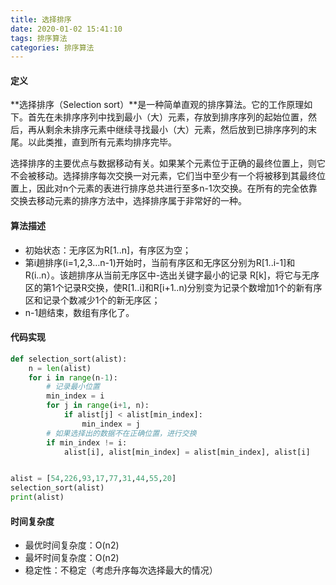 ```yaml
---
title: 选择排序
date: 2020-01-02 15:41:10
tags: 排序算法
categories: 排序算法
---
```


#### 定义

**选择排序（Selection sort）**是一种简单直观的排序算法。它的工作原理如下。首先在未排序序列中找到最小（大）元素，存放到排序序列的起始位置，然后，再从剩余未排序元素中继续寻找最小（大）元素，然后放到已排序序列的末尾。以此类推，直到所有元素均排序完毕。

选择排序的主要优点与数据移动有关。如果某个元素位于正确的最终位置上，则它不会被移动。选择排序每次交换一对元素，它们当中至少有一个将被移到其最终位置上，因此对n个元素的表进行排序总共进行至多n-1次交换。在所有的完全依靠交换去移动元素的排序方法中，选择排序属于非常好的一种。
<!-- more -->

#### 算法描述

- 初始状态：无序区为R[1..n]，有序区为空；
- 第i趟排序(i=1,2,3…n-1)开始时，当前有序区和无序区分别为R[1..i-1]和R(i..n）。该趟排序从当前无序区中-选出关键字最小的记录 R[k]，将它与无序区的第1个记录R交换，使R[1..i]和R[i+1..n)分别变为记录个数增加1个的新有序区和记录个数减少1个的新无序区；
- n-1趟结束，数组有序化了。

#### 代码实现

```python
def selection_sort(alist):
    n = len(alist)
    for i in range(n-1):
        # 记录最小位置
        min_index = i
        for j in range(i+1, n):
            if alist[j] < alist[min_index]:
                min_index = j
        # 如果选择出的数据不在正确位置，进行交换
        if min_index != i:
            alist[i], alist[min_index] = alist[min_index], alist[i]


alist = [54,226,93,17,77,31,44,55,20]
selection_sort(alist)
print(alist)
```

#### 时间复杂度

- 最优时间复杂度：O(n2)
- 最坏时间复杂度：O(n2)
- 稳定性：不稳定（考虑升序每次选择最大的情况）
